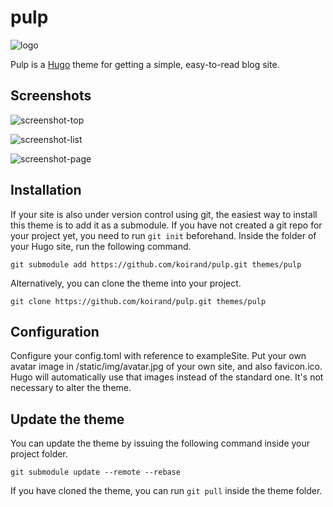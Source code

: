 # pulp
![logo](https://user-images.githubusercontent.com/17229643/55247565-50245180-528b-11e9-9947-aa3c54ea05bb.png)  

Pulp is a [Hugo](https://gohugo.io/) theme for getting a simple, easy-to-read blog site.

## Screenshots
![screenshot-top](https://user-images.githubusercontent.com/17229643/72672672-bd16fc80-3a01-11ea-9056-7439db39ed75.png)

![screenshot-list](https://user-images.githubusercontent.com/17229643/72672673-c607ce00-3a01-11ea-8356-d3cfc4ead65e.png)

![screenshot-page](https://user-images.githubusercontent.com/17229643/72672675-cacc8200-3a01-11ea-914e-c80876d03b16.png)
## Installation

If your site is also under version control using git, the easiest way to install this theme is to add it as a submodule. If you have not created a git repo for your project yet, you need to run `git init` beforehand. Inside the folder of your Hugo site, run the following command.

```
git submodule add https://github.com/koirand/pulp.git themes/pulp
```

Alternatively, you can clone the theme into your project.

```
git clone https://github.com/koirand/pulp.git themes/pulp
```

## Configuration

Configure your config.toml with reference to exampleSite.
Put your own avatar image in /static/img/avatar.jpg of your own site, and also favicon.ico. Hugo will automatically use that images instead of the standard one. It's not necessary to alter the theme.

## Update the theme
You can update the theme by issuing the following command inside your project folder.

```
git submodule update --remote --rebase
```

If you have cloned the theme, you can run `git pull` inside the theme folder.
